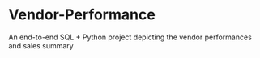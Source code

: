 # Vendor-Performance
An end-to-end SQL + Python project depicting the vendor performances and sales summary 
